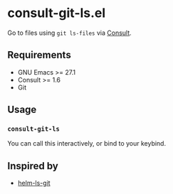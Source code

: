 # consult-git-ls.el

Go to files using `git ls-files` via [Consult](https://github.com/minad/consult).

## Requirements

* GNU Emacs >= 27.1
* Consult >= 1.6
* Git

## Usage

### `consult-git-ls`

You can call this interactively, or bind to your keybind.

## Inspired by

* [helm-ls-git](https://github.com/emacs-helm/helm-ls-git)
